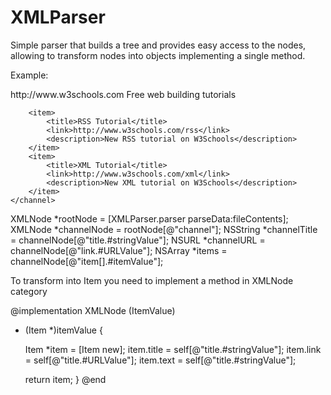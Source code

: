 XMLParser
=========

Simple parser that builds a tree and provides easy access to the nodes,
allowing to transform nodes into objects implementing a single method.

Example:

<rss version="2.0">
	<channel>
		<title>
			W3Schools Home Page
		</title>
		<link>http://www.w3schools.com</link>
		<description>Free web building tutorials</description>
		
		<item>
			<title>RSS Tutorial</title>
			<link>http://www.w3schools.com/rss</link>
			<description>New RSS tutorial on W3Schools</description>
		</item>
		<item>
			<title>XML Tutorial</title>
			<link>http://www.w3schools.com/xml</link>
			<description>New XML tutorial on W3Schools</description>
		</item>
	</channel>
</rss>

XMLNode *rootNode = [XMLParser.parser parseData:fileContents];
XMLNode *channelNode = rootNode[@"channel"];
NSString *channelTitle = channelNode[@"title.#stringValue"];
NSURL *channelURL = channelNode[@"link.#URLValue"];
NSArray *items = channelNode[@"item[].#itemValue"];

To transform <item> into Item you need to implement a method in XMLNode category

@implementation XMLNode (ItemValue)
- (Item *)itemValue {
	
	Item *item = [Item new];
	item.title = self[@"title.#stringValue"];
	item.link = self[@"title.#URLValue"];
	item.text = self[@"title.#stringValue"];
	
	return item;
}
@end
